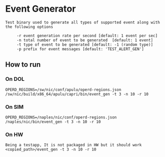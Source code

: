 # Event Generator

    Test binary used to generate all types of supported event along with
    the following options

         -r event generation rate per second [default: 1 event per sec]
         -n total number of event to be generated  [default: 1 event]
         -t type of event to be generated [default: -1 (random type)]
         -p prefix for event messages [default: 'TEST_ALERT_GEN']

## How to run

### On DOL

    OPERD_REGIONS=/sw/nic/conf/apulu/operd-regions.json /sw/nic/build/x86_64/apulu/capri/bin/event_gen -t 3 -n 10 -r 10

### On SIM

    OPERD_REGIONS=/naples/nic/conf/operd-regions.json /naples/nic/bin/event_gen -t 3 -n 10 -r 10

### On HW

    Being a testapp, It is not packaged in HW but it should work
    <copied_path>/event_gen -t 3 -n 10 -r 10

